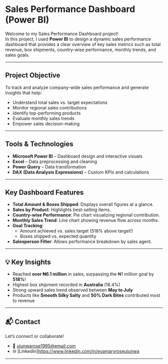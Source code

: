 #  Sales Performance Dashboard (Power BI)

Welcome to my Sales Performance Dashboard project!  
In this project, I used **Power BI** to design a dynamic sales performance dashboard that provides a clear overview of key sales metrics such as total revenue, box shipments, country-wise performance, monthly trends, and sales goals.

---

##  Project Objective

To track and analyze company-wide sales performance and generate insights that help:
- Understand total sales vs. target expectations
- Monitor regional sales contributions
- Identify top-performing products
- Evaluate monthly sales trends
- Empower sales decision-making

---

##  Tools & Technologies

- **Microsoft Power BI** – Dashboard design and interactive visuals  
- **Excel** – Data preprocessing and cleaning  
- **Power Query** – Data transformation  
- **DAX (Data Analysis Expressions)** – Custom KPIs and calculations

---

##  Key Dashboard Features

- **Total Amount & Boxes Shipped**: Displays overall figures at a glance.
- **Sales by Product**: Highlights best-selling items.
- **Country-wise Performance**: Pie chart visualizing regional contribution.
- **Monthly Sales Trend**: Line chart showing revenue flow across months.
- **Goal Tracking**:
  - Amount achieved vs. sales target (518% above target!)
  - Boxes shipped vs. expected quantity
- **Salesperson Filter**: Allows performance breakdown by sales agent.
  
---

## 💡 Key Insights

- Reached **over ₦6.1 million** in sales, surpassing the ₦1 million goal by **518%**!
- Highest box shipment recorded in **Australia** (18.4%)
- Strong upward sales trend observed between **May to July**
- Products like **Smooth Silky Salty** and **50% Dark Bites** contributed most to revenue

---

## 📬 Contact

Let’s connect or collaborate!

- 📧 ujunwarose1995@email.com  
- 🌐 [LinkedIn]https://www.linkedin.com/in/eyamaryroseujunwa

---


